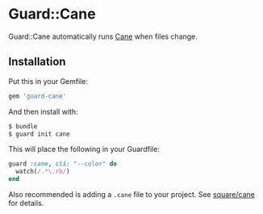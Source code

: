 # Guard::Cane

Guard::Cane automatically runs [Cane](https://github.com/square/cane#usage)
when files change.

## Installation

Put this in your Gemfile:

```rb
gem 'guard-cane'
```

And then install with:

```sh
$ bundle
$ guard init cane
```

This will place the following in your Guardfile:

```rb
guard :cane, cli: "--color" do
  watch(/.*\.rb/) 
end
```

Also recommended is adding a `.cane` file to your project. See
[square/cane](https://github.com/square/cane#usage) for details.

